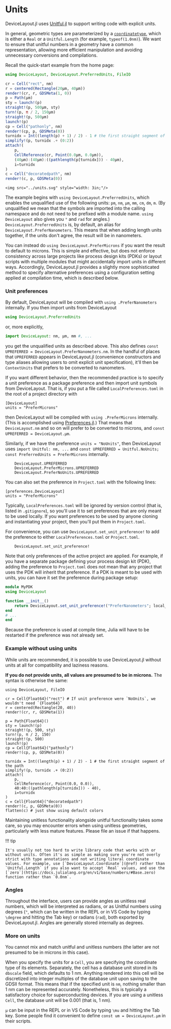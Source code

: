 # Units

DeviceLayout.jl uses [Unitful.jl](http://painterqubits.github.io/Unitful.jl/stable/) to support writing code with explicit units.

In general, geometric types are parameterized by a [`coordinatetype`](@ref), which is either a `Real` or a `Unitful.Length` (for example, `typeof(1.0nm)`). We want to ensure that unitful numbers in a geometry have a
common representation, allowing more efficient manipulation and avoiding
unnecessary conversions and compilations.

Recall the quick-start example from the home page:

```julia
using DeviceLayout, DeviceLayout.PreferredUnits, FileIO

cr = Cell("rect", nm)
r = centered(Rectangle(20μm, 40μm))
render!(cr, r, GDSMeta(1, 0))
p = Path(μm)
sty = launch!(p)
straight!(p, 500μm, sty)
turn!(p, π / 2, 150μm)
straight!(p, 500μm)
launch!(p)
cp = Cell("pathonly", nm)
render!(cp, p, GDSMeta(0))
turnidx = Int((length(p) + 1) / 2) - 1 # the first straight segment of the path
simplify!(p, turnidx .+ (0:2))
attach!(
    p,
    CellReference(cr, Point(0.0μm, 0.0μm)),
    (40μm):(40μm):((pathlength(p[turnidx])) - 40μm),
    i=turnidx
)
c = Cell("decoratedpath", nm)
render!(c, p, GDSMeta(0))
```

```@raw html
<img src="../units.svg" style="width: 3in;"/>
```

The example begins with `using DeviceLayout.PreferredUnits`, which enables the unqualified use of
the following units: `pm`, `nm`, `μm`, `mm`, `cm`, `dm`, `m`. (By unqualified we
mean that the symbols are imported into the calling namespace and do not need to be prefixed
with a module name. `using DeviceLayout` also gives you `°` and `rad` for angles.) `DeviceLayout.PreferredUnits` is, by default, an alias for `DeviceLayout.PreferNanometers`. This means that when adding length units together, if the units don't agree, the result
will be in nanometers.

You can instead do `using DeviceLayout.PreferMicrons` if you want the
result to default to microns. This is simple and effective, but does not enforce consistency across large projects like process design kits (PDKs) or layout scripts with multiple modules that might accidentally import units in different ways. Accordingly, DeviceLayout.jl provides a slightly more sophisticated method to specify alternative preferences using a configuration setting applied at compilation time, which is described below.

### Unit preferences

By default, DeviceLayout will be compiled with `using .PreferNanometers` internally. If you then import units from DeviceLayout

```julia
using DeviceLayout.PreferredUnits
```

or, more explicitly,

```julia
import DeviceLayout: nm, μm, mm #, ...
```

you get the unqualified units as described above. This also defines `const UPREFERRED = DeviceLayout.PreferNanometers.nm`. In the handful of places that `UPREFERRED` appears in DeviceLayout.jl (convenience constructors and type aliases allowing users to omit explicit unit specification), it'll then be `ContextUnits` that prefers to be converted to nanometers.

If you want different behavior, then the recommended practice is to specify a unit preference as a package preference and then import unit symbols from DeviceLayout. That is, if you put a file called `LocalPreferences.toml` in the root of a project directory with

```
[DeviceLayout]
units = "PreferMicrons"
```

then DeviceLayout will be compiled with `using .PreferMicrons` internally. (This is accomplished using [Preferences.jl](https://juliapackaging.github.io/Preferences.jl/stable/).) That means that `DeviceLayout.nm` and so on will prefer to be converted to microns, and `const UPREFERRED = DeviceLayout.μm`.

Similarly, if we have the preference `units = "NoUnits"`, then DeviceLayout uses `import Unitful: nm, ...` and `const UPREFERRED = Unitful.NoUnits; const PreferredUnits = PreferMicrons` internally.

```@docs
    DeviceLayout.UPREFERRED
    DeviceLayout.PreferMicrons.UPREFERRED
    DeviceLayout.PreferNoUnits.UPREFERRED
```

You can also set the preference in `Project.toml` with the following lines:

```
[preferences.DeviceLayout]
units = "PreferMicrons"
```

Typically, `LocalPreferences.toml` will be ignored by version control (that is, listed in `.gitignore`), so you'll use it to set preferences that are only meant to be used locally. If you want preferences to be used by anyone cloning and instantiating your project, then you'll put them in `Project.toml`.

For convenience, you can use `DeviceLayout.set_unit_preference!` to add the preference to either `LocalPreferences.toml` or `Project.toml`.

```@docs
    DeviceLayout.set_unit_preference!
```

Note that only preferences of the active project are applied. For example, if you have a separate package defining your process design kit (PDK), adding the preference to `Project.toml` does not mean that any project that uses the PDK will inherit that preference. If a PDK is meant to be used with units, you can have it set the preference during package setup:

```julia
module MyPDK
using DeviceLayout

function __init__()
    return DeviceLayout.set_unit_preference!("PreferNanometers"; local_only=false)
end
# ...
end
```

Because the preference is used at compile time, Julia will have to be restarted if the preference was not already set.

### Example without using units

While units are recommended, it is possible to use DeviceLayout.jl without units at
all for compatibility and laziness reasons.

**If you do not provide units, all values are presumed to be in microns.** The syntax
is otherwise the same:

```@example
using DeviceLayout, FileIO

cr = Cell{Float64}("rect") # If unit preference were `NoUnits`, we wouldn't need `{Float64}`
r = centered(Rectangle(20, 40))
render!(cr, r, GDSMeta(1))

p = Path{Float64}()
sty = launch!(p)
straight!(p, 500, sty)
turn!(p, π / 2, 150)
straight!(p, 500)
launch!(p)
cp = Cell{Float64}("pathonly")
render!(cp, p, GDSMeta(0))

turnidx = Int((length(p) + 1) / 2) - 1 # the first straight segment of the path
simplify!(p, turnidx .+ (0:2))
attach!(
    p,
    CellReference(cr, Point(0.0, 0.0)),
    40:40:((pathlength(p[turnidx])) - 40),
    i=turnidx
)
c = Cell{Float64}("decoratedpath")
render!(c, p, GDSMeta(0))
flatten(c) # just show using default colors
```

Maintaining unitless functionality alongside unitful functionality takes some care, so you may encounter errors when using unitless geometries, particularly with less mature features. Please file an issue if that happens.

!!! tip
    
    It's usually not too hard to write library code that works with or without units. Often it's as simple as making sure you're not overly strict with type annotations and not writing literal coordinate values. For example, use [`DeviceLayout.Coordinate`](@ref) rather than `Unitful.Length` if you also want to accept `Real` values, and use the [`zero`](https://docs.julialang.org/en/v1/base/numbers/#Base.zero) function rather than `0.0nm`.

### Angles

Throughout the interface, users can provide angles as unitless real numbers, which will be interpreted as radians, or as Unitful numbers using degrees (`°`, which can be written in the REPL or in VS Code by typing `\degree` and hitting the Tab key) or radians (`rad`), both exported by DeviceLayout.jl. Angles are generally stored internally as degrees.

### More on units

You cannot mix and match unitful and unitless numbers (the latter are not presumed to be
in microns in this case).

When you specify the units for a `Cell`, you are specifying the coordinate type of its elements. Separately, the cell has a database unit stored in its `dbscale` field, which defaults to 1 nm. Anything
rendered into this cell will be discretized into integer multiples of the database unit upon saving to the GDSII format.
This means that if the specified unit is `nm`, nothing smaller than 1 nm can be represented accurately. Nonetheless,
this is typically a satisfactory choice for superconducting devices. If you are using
a unitless `Cell`, the database unit will be 0.001 (that is, 1 nm).

`μ` can be input in the REPL or in VS Code by typing `\mu` and hitting the Tab key. Some people find it convenient to define `const um = DeviceLayout.μm` in their scripts.
